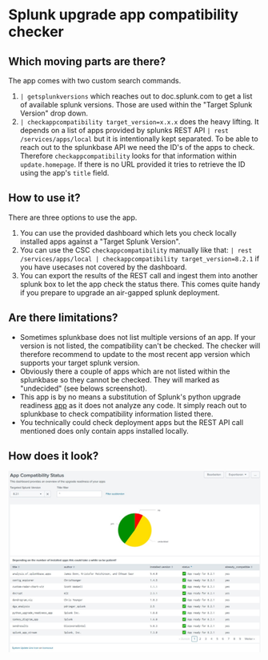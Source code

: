 # Splunk upgrade app compatibility checker

## Which moving parts are there?
The app comes with two custom search commands.
1. `| getsplunkversions` which reaches out to doc.splunk.com to get a list of available splunk versions.
    Those are used within the "Target Splunk Version" drop down.
2. `| checkappcompatibility target_version=x.x.x` does the heavy lifting. It depends on a list of
    apps provided by splunks REST API `| rest /services/apps/local` but it is intentionally kept separated.
    To be able to reach out to the splunkbase API we need the ID's of the apps to check. Therefore
    `checkappcompatibility` looks for that information within `update.homepage`. If there is no URL provided
    it tries to retrieve the ID using the app's `title` field.
    

## How to use it?
There are three options to use the app.
1. You can use the provided dashboard which lets you check locally installed apps against a "Target Splunk Version".
2. You can use the CSC `checkappcompatibility` manually like that: `| rest /services/apps/local | checkappcompatibility target_version=8.2.1`
   if you have usecases not covered by the dashboard.
3. You can export the results of the REST call and ingest them into another splunk box to let the app check the
   status there. This comes quite handy if you prepare to upgrade an air-gapped splunk deployment. 
 

## Are there limitations?
* Sometimes splunkbase does not list multiple versions of an app. If your version is not listed, the compatibility
  can't be checked. The checker will therefore recommend to update to the most recent app version which supports your
  target splunk version.
* Obviously there a couple of apps which are not listed within the splunkbase so they cannot be checked. They will marked
  as "undecided" (see belows screenshot).
* This app is by no means a substitution of Splunk's python upgrade readiness [app](https://splunkbase.splunk.com/app/5483/)
  as it does not analyze any code. It simply reach out to splunkbase to check compatibility information listed there.
* You technically could check deployment apps but the REST API call mentioned does only contain apps installed locally.

## How does it look?
![screenshot](./static/screenshot.jpg)